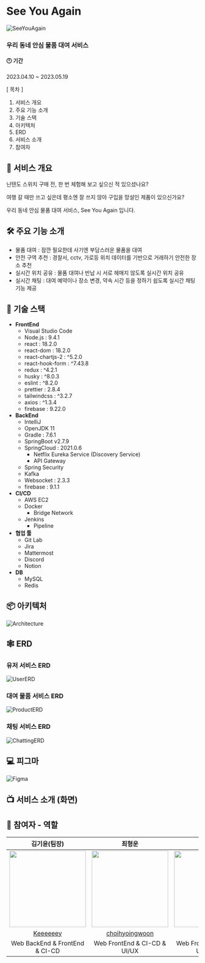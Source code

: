 # See You Again
![SeeYouAgain]()
### 우리 동네 안심 물품 대여 서비스

#### 🕛 기간
2023.04.10 ~ 2023.05.19

[ 목차 ]
1. 서비스 개요
2. 주요 기능 소개
3. 기술 스택
4. 아키텍처
5. ERD
6. 서비스 소개
7. 참여자


## 🔎 서비스 개요
닌텐도 스위치 구매 전, 한 번 체험해 보고 싶으신 적 있으셨나요?

여행 갈 때만 쓰고 싶은데 평소엔 잘 쓰지 않아 구입을 망설인 제품이 있으신가요?

우리 동네 안심 물품 대여 서비스, See You Again 입니다.

## 🛠️ 주요 기능 소개 

- 물품 대여 : 잠깐 필요한데 사기엔 부담스러운 물품을 대여
- 안전 구역 추천 : 경찰서, cctv, 가로등 위치 데이터를 기반으로 거래하기 안전한 장소 추천
- 실시간 위치 공유 : 물품 대여나 반납 시 서로 헤매지 않도록 실시간 위치 공유
- 실시간 채팅 : 대여 예약이나 장소 변경, 약속 시간 등을 정하기 쉽도록 실시간 채팅 기능 제공

## 🔧 기술 스택

- **FrontEnd**
    - Visual Studio Code
    - Node.js : 9.4.1
    - react : 18.2.0
    - react-dom : 18.2.0
    - react-chartjs-2 : ^5.2.0
    - react-hook-form : ^7.43.8
    - redux : ^4.2.1
    - husky : ^8.0.3
    - eslint : ^8.2.0
    - prettier : 2.8.4
    - tailwindcss : ^3.2.7
    - axios : ^1.3.4
    - firebase : 9.22.0
- **BackEnd**
    - IntelliJ
    - OpenJDK 11
    - Gradle : 7.6.1
    - SpringBoot v2.7.9
    - SpringCloud : 2021.0.6
        - Netflix Eureka Service (Discovery Service)
        - API Gateway
    - Spring Security
    - Kafka
    - Websocket : 2.3.3
    - firebase : 9.1.1
- **CI/CD**
    - AWS EC2
    - Docker
        - Bridge Network
    - Jenkins
        - Pipeline
- **협업 툴**
    - Git Lab
    - Jira
    - Mattermost
    - Discord
    - Notion
- **DB**
    - MySQL
    - Redis


## 📦 아키텍처
![Architecture](./image/seeyouagain-architecture.png)

## 🕸️ ERD

### 유저 서비스 ERD
![UserERD](./image/user-erd.png)

### 대여 물품 서비스 ERD
![ProductERD](./image/product-erd.png)

### 채팅 서비스 ERD
![ChattingERD](./image/chatting-erd.png)

## 💻 피그마
![Figma](./image/figma.png)

## 📺 서비스 소개 (화면)



## 👤 참여자 - 역할


|                        김기윤(팀장)                        |                       최형운                       |                     김예은                       |                     나웅기                       |                  오성훈                       |                  고대석                      |
| :----------------------------------------------------------: | :-------------------------------------------------------: | :-----------------------------------------------------: | :-----------------------------------------------------: | :-----------------------------------------------------: | :-----------------------------------------------------: |
| <img src="https://github.com/keeeeeey.png" width="200"/> | <img src="https://github.com/choihyoingwoon.png" width="200"/> | <img src="https://github.com/yeni28.png" width="200"/> | <img src="https://github.com/WoongKi1115.png" width="200"/> |<img src="https://github.com/OctoHun.png" width="200"/> |<img src="https://github.com/junalina.png" width="200"/> |
|       [Keeeeeey](https://github.com/Keeeeeey)        |         [choihyoingwoon](https://github.com/choihyoingwoon)         |          [yeni28](https://github.com/yeni28)          |          [WoongKi1115](https://github.com/WoongKi1115)          |     [OctoHun](https://github.com/OctoHun)          |     [junalina](https://github.com/junalina)          |
|                         Web BackEnd & FrontEnd & CI-CD                          |                       Web FrontEnd & CI-CD & UI/UX                        |                       Web FrontEnd & CI-CD  & UCC & PPT                     |                      Web BackEnd & FrontEnd & CI-CD                       |                 Web FrontEnd & CI-CD                       |             Web BackEnd & CI-CD                       |
